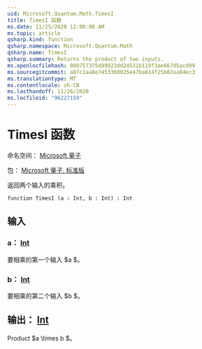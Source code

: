 ```yaml
---
uid: Microsoft.Quantum.Math.TimesI
title: TimesI 函数
ms.date: 11/25/2020 12:00:00 AM
ms.topic: article
qsharp.kind: function
qsharp.namespace: Microsoft.Quantum.Math
qsharp.name: TimesI
qsharp.summary: Returns the product of two inputs.
ms.openlocfilehash: 000757375d99923dd24531b119f3ae667d5acd99
ms.sourcegitcommit: a87c1aa8e7453360025e47ba614f25b02ea84ec3
ms.translationtype: MT
ms.contentlocale: zh-CN
ms.lasthandoff: 11/26/2020
ms.locfileid: "96227159"
---
```

# <a name="timesi-function"></a>TimesI 函数

命名空间： [Microsoft 量子](xref:Microsoft.Quantum.Math)

包： [Microsoft 量子. 标准版](https://nuget.org/packages/Microsoft.Quantum.Standard)


返回两个输入的乘积。

```qsharp
function TimesI (a : Int, b : Int) : Int
```


## <a name="input"></a>输入

### <a name="a--int"></a>a： [Int](xref:microsoft.quantum.lang-ref.int)

要相乘的第一个输入 $a $。


### <a name="b--int"></a>b： [Int](xref:microsoft.quantum.lang-ref.int)

要相乘的第二个输入 $b $。



## <a name="output--int"></a>输出： [Int](xref:microsoft.quantum.lang-ref.int)

Product $a \times b $。
